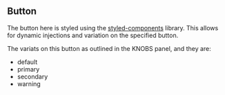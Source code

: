 ## Button

The button here is styled using the [styled-components](https://www.styled-components.com/) library. This allows for dynamic injections and variation on the specified button.

The variats on this button as outlined in the KNOBS panel, and they are:

- default
- primary
- secondary
- warning
